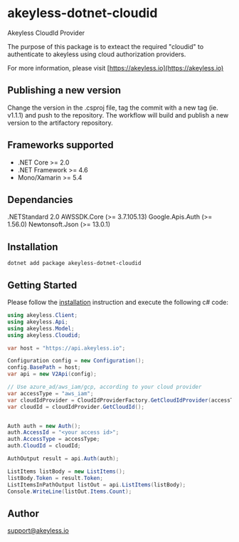 # akeyless-dotnet-cloudid

Akeyless CloudId Provider

The purpose of this package is to exteact the required "cloudid" to authenticate to akeyless using cloud authorization providers.

For more information, please visit [https://akeyless.io](https://akeyless.io)

## Publishing a new version
Change the version in the .csproj file, tag the commit with a new tag (ie. v1.1.1) and push to the repository.
The workflow will build and publish a new version to the artifactory repository.

## Frameworks supported
- .NET Core >= 2.0
- .NET Framework >= 4.6
- Mono/Xamarin >= 5.4

## Dependancies
.NETStandard 2.0
AWSSDK.Core (>= 3.7.105.13)
Google.Apis.Auth (>= 1.56.0)
Newtonsoft.Json (>= 13.0.1)

## Installation
```
dotnet add package akeyless-dotnet-cloudid
```


## Getting Started

Please follow the [installation](#installation) instruction and execute the following c# code:

```csharp
using akeyless.Client;
using akeyless.Api;
using akeyless.Model;
using akeyless.Cloudid;

var host = "https://api.akeyless.io";

Configuration config = new Configuration();
config.BasePath = host;
var api = new V2Api(config);

// Use azure_ad/aws_iam/gcp, according to your cloud provider
var accessType = "aws_iam";
var cloudIdProvider = CloudIdProviderFactory.GetCloudIdProvider(accessType);
var cloudId = cloudIdProvider.GetCloudId();


Auth auth = new Auth();
auth.AccessId = "<your access id>";
auth.AccessType = accessType;
auth.CloudId = cloudId;

AuthOutput result = api.Auth(auth);

ListItems listBody = new ListItems();
listBody.Token = result.Token;
ListItemsInPathOutput listOut = api.ListItems(listBody);
Console.WriteLine(listOut.Items.Count);
 ```

## Author
support@akeyless.io

